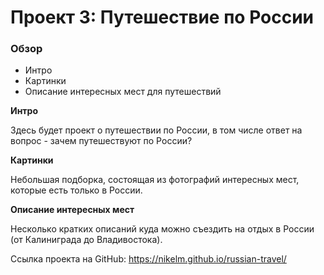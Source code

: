 # Проект 3: Путешествие по России

### Обзор
* Интро
* Картинки
* Описание интересных мест для путешествий

**Интро**

Здесь будет проект о путешествии по России, в том числе ответ на вопрос - зачем путешествуют по России?

**Картинки**

Небольшая подборка, состоящая из фотографий интересных мест, которые есть только в России.

**Описание интересных мест**

Несколько кратких описаний куда можно съездить на отдых в России (от Калиниграда до Владивостока).

Ссылка проекта на GitHub: https://nikelm.github.io/russian-travel/
